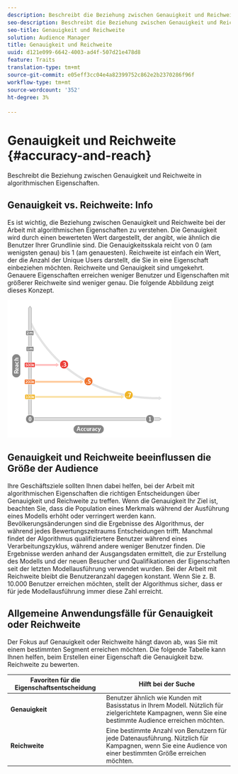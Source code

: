 ```yaml
---
description: Beschreibt die Beziehung zwischen Genauigkeit und Reichweite in algorithmischen Eigenschaften.
seo-description: Beschreibt die Beziehung zwischen Genauigkeit und Reichweite in algorithmischen Eigenschaften.
seo-title: Genauigkeit und Reichweite
solution: Audience Manager
title: Genauigkeit und Reichweite
uuid: d121e099-6642-4003-ad4f-507d21e478d8
feature: Traits
translation-type: tm+mt
source-git-commit: e05eff3cc04e4a82399752c862e2b2370286f96f
workflow-type: tm+mt
source-wordcount: '352'
ht-degree: 3%

---
```



# Genauigkeit und Reichweite {#accuracy-and-reach}

Beschreibt die Beziehung zwischen Genauigkeit und Reichweite in algorithmischen Eigenschaften.

<!-- c_accuracy_reach.xml -->

## Genauigkeit vs. Reichweite: Info

Es ist wichtig, die Beziehung zwischen Genauigkeit und Reichweite bei der Arbeit mit algorithmischen Eigenschaften zu verstehen. Die Genauigkeit wird durch einen bewerteten Wert dargestellt, der angibt, wie ähnlich die Benutzer Ihrer Grundlinie sind. Die Genauigkeitsskala reicht von 0 (am wenigsten genau) bis 1 (am genauesten). Reichweite ist einfach ein Wert, der die Anzahl der Unique Users darstellt, die Sie in eine Eigenschaft einbeziehen möchten. Reichweite und Genauigkeit sind umgekehrt. Genauere Eigenschaften erreichen weniger Benutzer und Eigenschaften mit größerer Reichweite sind weniger genau. Die folgende Abbildung zeigt dieses Konzept.

![](assets/Reach_v_Accuracy.png)

## Genauigkeit und Reichweite beeinflussen die Größe der Audience

Ihre Geschäftsziele sollten Ihnen dabei helfen, bei der Arbeit mit algorithmischen Eigenschaften die richtigen Entscheidungen über Genauigkeit und Reichweite zu treffen. Wenn die Genauigkeit Ihr Ziel ist, beachten Sie, dass die Population eines Merkmals während der Ausführung eines Modells erhöht oder verringert werden kann. Bevölkerungsänderungen sind die Ergebnisse des Algorithmus, der während jedes Bewertungszeitraums Entscheidungen trifft. Manchmal findet der Algorithmus qualifiziertere Benutzer während eines Verarbeitungszyklus, während andere weniger Benutzer finden. Die Ergebnisse werden anhand der Ausgangsdaten ermittelt, die zur Erstellung des Modells und der neuen Besucher und Qualifikationen der Eigenschaften seit der letzten Modellausführung verwendet wurden. Bei der Arbeit mit Reichweite bleibt die Benutzeranzahl dagegen konstant. Wenn Sie z. B. 10.000 Benutzer erreichen möchten, stellt der Algorithmus sicher, dass er für jede Modellausführung immer diese Zahl erreicht.

## Allgemeine Anwendungsfälle für Genauigkeit oder Reichweite

Der Fokus auf Genauigkeit oder Reichweite hängt davon ab, was Sie mit einem bestimmten Segment erreichen möchten. Die folgende Tabelle kann Ihnen helfen, beim Erstellen einer Eigenschaft die Genauigkeit bzw. Reichweite zu bewerten.

| Favoriten für die Eigenschaftsentscheidung | Hilft bei der Suche |
|---|---|
| **Genauigkeit** | Benutzer ähnlich wie Kunden mit Basisstatus in Ihrem Modell. Nützlich für zielgerichtete Kampagnen, wenn Sie eine bestimmte Audience erreichen möchten. |
| **Reichweite** | Eine bestimmte Anzahl von Benutzern für jede Datenausführung. Nützlich für Kampagnen, wenn Sie eine Audience von einer bestimmten Größe erreichen möchten. |